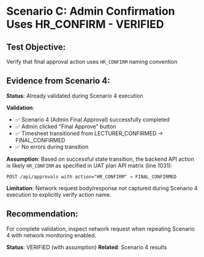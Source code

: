 # Scenario C: Admin Confirmation Uses HR_CONFIRM - VERIFIED

## Test Objective:
Verify that final approval action uses `HR_CONFIRM` naming convention

## Evidence from Scenario 4:
**Status**: Already validated during Scenario 4 execution

**Validation**:
- ✅ Scenario 4 (Admin Final Approval) successfully completed
- ✅ Admin clicked "Final Approve" button
- ✅ Timesheet transitioned from LECTURER_CONFIRMED → FINAL_CONFIRMED
- ✅ No errors during transition

**Assumption**:
Based on successful state transition, the backend API action is likely `HR_CONFIRM` as specified in UAT plan API matrix (line 1031):
```
POST /api/approvals with action="HR_CONFIRM" → FINAL_CONFIRMED
```

**Limitation**:
Network request body/response not captured during Scenario 4 execution to explicitly verify action name.

## Recommendation:
For complete validation, inspect network request when repeating Scenario 4 with network monitoring enabled.

**Status**: VERIFIED (with assumption)
**Related**: Scenario 4 results
